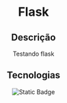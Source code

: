 <div align="center">
  <h1>Flask</h1>

  ## Descrição
Testando flask 

  ## Tecnologias
  ![Static Badge](https://img.shields.io/badge/Python-3-blue)

</div>
